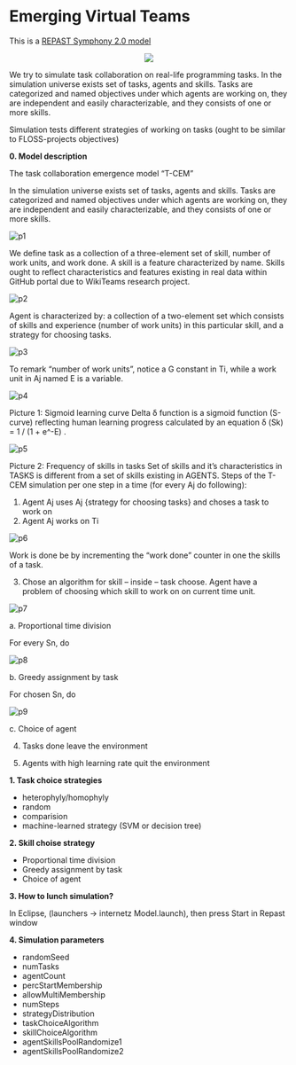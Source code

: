 # Emerging Virtual Teams

This is a [REPAST Symphony 2.0 model](http://repast.sourceforge.net/repast_simphony.html)

<p align="center"><img src="http://liveexpert.pl/coin.jpg" /></p>

We try to simulate task collaboration on real-life programming tasks. 
In the simulation universe exists set of tasks, agents and skills. 
Tasks are categorized and named objectives under which agents are working on, 
they are independent and easily characterizable, and they consists of one or more skills.

Simulation tests different strategies of working on tasks (ought to be similar to FLOSS-projects objectives)

**0. Model description**

The task collaboration emergence model “T-CEM”

In the simulation universe exists set of tasks, agents and skills. Tasks are categorized and named objectives under which agents are working on, they are independent and easily characterizable, and they consists of one or more skills.

![p1](http://liveexpert.pl/p1.png "p1")

We define task as a collection of a three-element set of skill, number of work units, and work done. A skill is a feature characterized by name. Skills ought to reflect characteristics and features existing in real data within GitHub portal due to WikiTeams research project. 

![p2](http://liveexpert.pl/p2.png "p2")

Agent is characterized by: a collection of a two-element set which consists of skills and experience (number of work units) in this particular skill, and a strategy for choosing tasks. 

![p3](http://liveexpert.pl/p3.png "p3")

To remark “number of work units”, notice a G constant in Ti, while a work unit in Aj named E is a variable.

![p4](http://liveexpert.pl/p4.png "p4")

Picture 1: Sigmoid learning curve
Delta δ function is a sigmoid function (S-curve) reflecting human learning progress calculated by an equation δ (Sk) = 1 / (1 + e^-E) . 

![p5](http://liveexpert.pl/p5.png "p5")

Picture 2: Frequency of skills in tasks
Set of skills and it’s characteristics in TASKS is different from a set of skills existing in AGENTS.
Steps of the T-CEM simulation per one step in a time (for every Aj do following):

1.	Agent Aj uses Aj {strategy for choosing tasks} and choses a task to work on
2.	Agent Aj works on Ti

   ![p6](http://liveexpert.pl/p6.png "p6")

   Work is done be by incrementing the “work done” counter in one the skills of a task.

3.	Chose an algorithm for skill – inside – task choose. Agent have a problem of choosing which skill to work on on current time unit.

   ![p7](http://liveexpert.pl/p7.png "p7")

   a.	Proportional time division

   For every Sn, do

   ![p8](http://liveexpert.pl/p8.png "p8")

   b.	Greedy assignment by task

   For chosen Sn, do

   ![p9](http://liveexpert.pl/p9.png "p9")

   c.	Choice of agent

4.	Tasks done leave the environment

5.	Agents with high learning rate quit the environment



**1. Task choice strategies**

* heterophyly/homophyly
* random
* comparision
* machine-learned strategy (SVM or decision tree)


**2. Skill choise strategy**

* Proportional time division
* Greedy assignment by task
* Choice of agent


**3. How to lunch simulation?**

In Eclipse, (launchers -> internetz Model.launch), then press Start in Repast window

**4. Simulation parameters**

* randomSeed
* numTasks
* agentCount
* percStartMembership
* allowMultiMembership
* numSteps
* strategyDistribution
* taskChoiceAlgorithm
* skillChoiceAlgorithm
* agentSkillsPoolRandomize1
* agentSkillsPoolRandomize2
